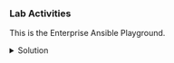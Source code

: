 ### Lab Activities

This is the Enterprise Ansible Playground.
<br>
<details>
<summary>Solution</summary>

clone the git of HPC_Deploy

```plain
git clone https://github.com/het-tanis/HPC_Deploy.git
```{{exec}}

Change into that directory

```plain
cd HPC_Deploy
```{{exec}}

Run or change the playbooks as you see fit.

```plain
ansible-playbook -i hosts 01_nfs_system.yaml
```{{exec}}

This breaks the first run, but works the second. This is just a sandbox environment, but feel free to play with why that happens.

</details>